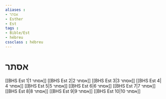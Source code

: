 ```yaml
---
aliases : 
- אסתר
- Esther
- Est
tags : 
- Bible/Est
- hébreu
cssclass : hébreu
---
```


# אסתר

[[BHS Est 1|אסתר 1]]
[[BHS Est 2|אסתר 2]]
[[BHS Est 3|אסתר 3]]
[[BHS Est 4|אסתר 4]]
[[BHS Est 5|אסתר 5]]
[[BHS Est 6|אסתר 6]]
[[BHS Est 7|אסתר 7]]
[[BHS Est 8|אסתר 8]]
[[BHS Est 9|אסתר 9]]
[[BHS Est 10|אסתר 10]]
